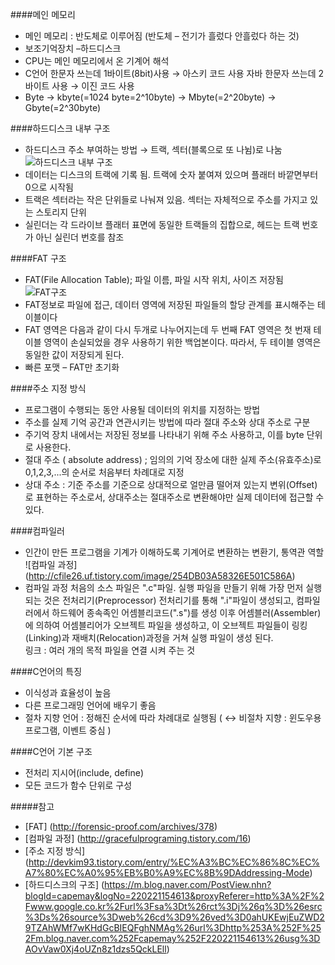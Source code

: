 ####메인 메모리
* 메인 메모리 : 반도체로 이루어짐 (반도체 – 전기가 흘렀다 안흘렀다 하는 것)
* 보조기억장치 –하드디스크
* CPU는 메인 메모리에서 온 기계어 해석
* C언어 한문자 쓰는데 1바이트(8bit)사용 → 아스키 코드 사용
  자바 한문자 쓰는데 2바이트 사용 → 이진 코드 사용
* Byte → kbyte(=1024 byte=2^10byte) → Mbyte(=2^20byte) → Gbyte(=2^30byte) 

####하드디스크 내부 구조
* 하드디스크 주소 부여하는 방법 → 트랙, 섹터(블록으로 또 나뉨)로 나눔
![하드디스크 내부 구조](http://cfile5.uf.tistory.com/image/217E6B4551C1BCAD2F41A3)
* 데이터는 디스크의 트랙에 기록 됨. 트랙에 숫자 붙여져 있으며 플래터 바깥면부터 0으로 시작됨 
* 트랙은 섹터라는 작은 단위들로 나눠져 있음. 섹터는 자체적으로 주소를 가지고 있는 스토리지 단위
* 실린더는 각 드라이브 플래터 표면에 동일한 트랙들의 집합으로, 헤드는 트랙 번호가 아닌 실린더 번호를 참조

####FAT 구조
* FAT(File Allocation Table); 파일 이름, 파일 시작 위치, 사이즈 저장됨
![FAT구조](http://forensic-proof.com/wp-content/uploads/1/cfile3.uf.115D390C4B7DF61C1B99EE.png)
* FAT정보로 파일에 접근, 데이터 영역에 저장된 파일들의 할당 관계를 표시해주는 테이블이다
* FAT 영역은 다음과 같이 다시 두개로 나누어지는데 두 번째 FAT 영역은 첫 번재 테이블 영역이 손실되었을 경우 사용하기 위한 백업본이다. 따라서, 두 테이블 영역은 동일한 값이 저장되게 된다. 
* 빠른 포맷 – FAT만 초기화

####주소 지정 방식
* 프로그램이 수행되는 동안 사용될 데이터의 위치를 지정하는 방법
* 주소를 실제 기억 공간과 연관시키는 방법에 따라 절대 주소와 상대 주소로 구분
* 주기억 장치 내에서는 저장된 정보를 나타내기 위해 주소 사용하고, 이를 byte 단위로 사용한다.
* 절대 주소 ( absolute address) ; 임의의 기억 장소에 대한 실제 주소(유효주소)로 0,1,2,3,...의 순서로 처음부터 차례대로 지정
* 상대 주소 : 기준 주소를 기준으로 상대적으로 얼만큼 떨어져 있는지 변위(Offset)로 표현하는 주소로서, 상대주소는 절대주소로 변환해야만 실제 데이터에 접근할 수 있다.

####컴파일러
* 인간이 만든 프로그램을 기계가 이해하도록 기계어로 변환하는 변환기, 통역관 역할
![컴파일 과정]
(http://cfile26.uf.tistory.com/image/254DB03A58326E501C586A)
* 컴파일 과정
처음의 소스 파일은 ".c"파일. 실행 파일을 만들기 위해 가장 먼저 실행되는 것은 전처리기(Preprocessor)
전처리기를 통해 ".i"파일이 생성되고, 컴파일러에서 하드웨어 종속족인 어셈블리코드(".s")를 생성
이후 어셈블러(Assembler)에 의하여 어셈블리어가 오브젝트 파일을 생성하고, 이 오브젝트 파일들이 링킹(Linking)과 재배치(Relocation)과정을 거쳐 실행 파일이 생성 된다.  
링크 : 여러 개의 목적 파일을 연결 시켜 주는 것

####C언어의 특징
* 이식성과 효율성이 높음
* 다른 프로그래밍 언어에 배우기 좋음
* 절차 지향 언어 : 정해진 순서에 따라 차례대로 실행됨 ( ↔ 비절차 지향 : 윈도우용 프로그램, 이벤트 중심 )

####C언어 기본 구조
* 전처리 지시어(include, define)
* 모든 코드가 함수 단위로 구성


#####참고 
* [FAT] (http://forensic-proof.com/archives/378)
* [컴파일 과정] (http://gracefulprograming.tistory.com/16)
* [주소 지정 방식] (http://devkim93.tistory.com/entry/%EC%A3%BC%EC%86%8C%EC%A7%80%EC%A0%95%EB%B0%A9%EC%8B%9DAddressing-Mode)
* [하드디스크의 구조] (https://m.blog.naver.com/PostView.nhn?blogId=capemay&logNo=220221154613&proxyReferer=http%3A%2F%2Fwww.google.co.kr%2Furl%3Fsa%3Dt%26rct%3Dj%26q%3D%26esrc%3Ds%26source%3Dweb%26cd%3D9%26ved%3D0ahUKEwjEuZWD29TZAhWMf7wKHdGcBIEQFghNMAg%26url%3Dhttp%253A%252F%252Fm.blog.naver.com%252Fcapemay%252F220221154613%26usg%3DAOvVaw0Xj4oUZn8z1dzs5QckLEll)